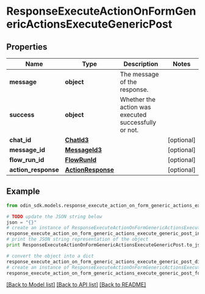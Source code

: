 # ResponseExecuteActionOnFormGenericActionsExecuteGenericPost


## Properties

Name | Type | Description | Notes
------------ | ------------- | ------------- | -------------
**message** | **object** | The message of the response. | 
**success** | **object** | Whether the action was executed successfully or not. | 
**chat_id** | [**ChatId3**](ChatId3.md) |  | [optional] 
**message_id** | [**MessageId3**](MessageId3.md) |  | [optional] 
**flow_run_id** | [**FlowRunId**](FlowRunId.md) |  | [optional] 
**action_response** | [**ActionResponse**](ActionResponse.md) |  | [optional] 

## Example

```python
from odin_sdk.models.response_execute_action_on_form_generic_actions_execute_generic_post import ResponseExecuteActionOnFormGenericActionsExecuteGenericPost

# TODO update the JSON string below
json = "{}"
# create an instance of ResponseExecuteActionOnFormGenericActionsExecuteGenericPost from a JSON string
response_execute_action_on_form_generic_actions_execute_generic_post_instance = ResponseExecuteActionOnFormGenericActionsExecuteGenericPost.from_json(json)
# print the JSON string representation of the object
print ResponseExecuteActionOnFormGenericActionsExecuteGenericPost.to_json()

# convert the object into a dict
response_execute_action_on_form_generic_actions_execute_generic_post_dict = response_execute_action_on_form_generic_actions_execute_generic_post_instance.to_dict()
# create an instance of ResponseExecuteActionOnFormGenericActionsExecuteGenericPost from a dict
response_execute_action_on_form_generic_actions_execute_generic_post_form_dict = response_execute_action_on_form_generic_actions_execute_generic_post.from_dict(response_execute_action_on_form_generic_actions_execute_generic_post_dict)
```
[[Back to Model list]](../README.md#documentation-for-models) [[Back to API list]](../README.md#documentation-for-api-endpoints) [[Back to README]](../README.md)



